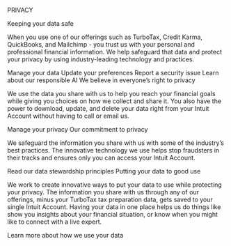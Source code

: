 PRIVACY

Keeping your data safe

When you use one of our offerings such as TurboTax, Credit Karma, QuickBooks, and Mailchimp - you trust us with your personal and professional financial information. We help safeguard that data and protect your privacy by using industry-leading technology and practices.

Manage your data
Update your preferences
Report a security issue
Learn about our responsible AI
We believe in everyone’s right to privacy﻿

We use the data you share with us to help you reach your financial goals while giving you choices on how we collect and share it. You also have the power to download, update, and delete your data right from your Intuit Account without having to call or email us.

Manage your privacy
Our commitment to privacy

We safeguard the information you share with us with some of the industry’s best practices. The innovative technology we use helps stop fraudsters in their tracks and ensures only you can access your Intuit Account.

Read our data stewardship principles
Putting your data to good use

We work to create innovative ways to put your data to use while protecting your privacy. The information you share with us through any of our offerings, minus your TurboTax tax preparation data, gets saved to your single Intuit Account. Having your data in one place helps us do things like show you insights about your financial situation, or know when you might like to connect with a live expert.

Learn more about how we use your data